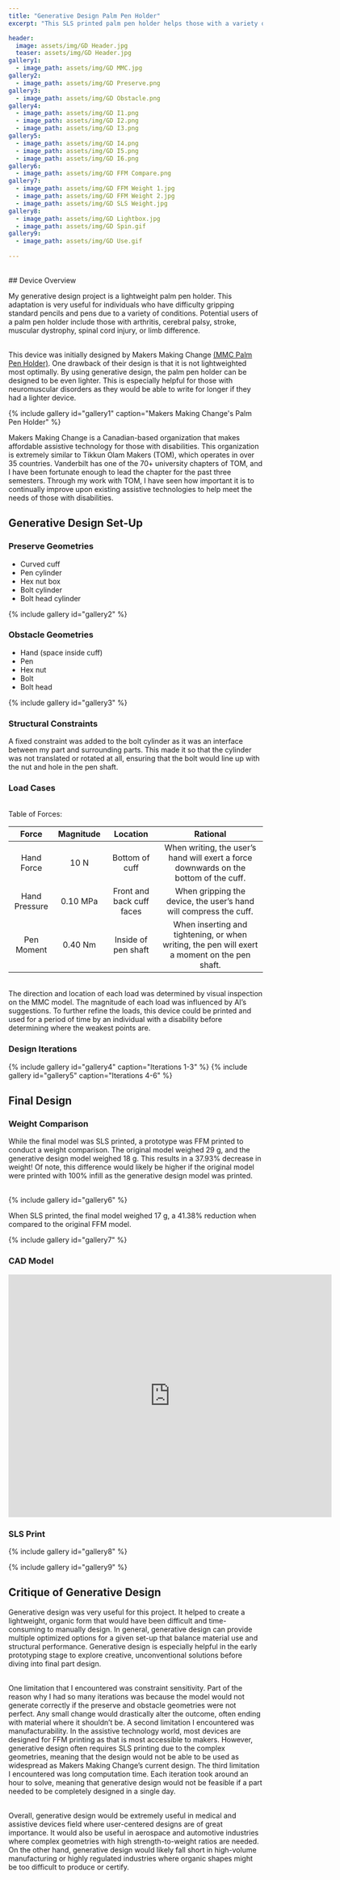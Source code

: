 ```yaml
---
title: "Generative Design Palm Pen Holder"
excerpt: "This SLS printed palm pen holder helps those with a variety of disabilities to be able to write independently."

header:
  image: assets/img/GD Header.jpg
  teaser: assets/img/GD Header.jpg
gallery1:
  - image_path: assets/img/GD MMC.jpg
gallery2:
  - image_path: assets/img/GD Preserve.png
gallery3: 
  - image_path: assets/img/GD Obstacle.png
gallery4: 
  - image_path: assets/img/GD I1.png
  - image_path: assets/img/GD I2.png
  - image_path: assets/img/GD I3.png
gallery5: 
  - image_path: assets/img/GD I4.png
  - image_path: assets/img/GD I5.png
  - image_path: assets/img/GD I6.png
gallery6: 
  - image_path: assets/img/GD FFM Compare.png
gallery7: 
  - image_path: assets/img/GD FFM Weight 1.jpg
  - image_path: assets/img/GD FFM Weight 2.jpg
  - image_path: assets/img/GD SLS Weight.jpg
gallery8: 
  - image_path: assets/img/GD Lightbox.jpg
  - image_path: assets/img/GD Spin.gif
gallery9: 
  - image_path: assets/img/GD Use.gif
   
---
```

<br>
## Device Overview

My generative design project is a lightweight palm pen holder. This adaptation is very useful for individuals who have difficulty gripping standard pencils and pens due to a variety of conditions. Potential users of a palm pen holder include those with arthritis, cerebral palsy, stroke, muscular dystrophy, spinal cord injury, or limb difference.<br><br>

This device was initially designed by Makers Making Change [(MMC Palm Pen Holder)]( https://www.makersmakingchange.com/s/product/palm-pen-holder/01tJR00000068z8YAA). One drawback of their design is that it is not lightweighted most optimally. By using generative design, the palm pen holder can be designed to be even lighter. This is especially helpful for those with neuromuscular disorders as they would be able to write for longer if they had a lighter device.

{% include gallery id="gallery1" caption="Makers Making Change's Palm Pen Holder" %}

Makers Making Change is a Canadian-based organization that makes affordable assistive technology for those with disabilities. This organization is extremely similar to Tikkun Olam Makers (TOM), which operates in over 35 countries. Vanderbilt has one of the 70+ university chapters of TOM, and I have been fortunate enough to lead the chapter for the past three semesters. Through my work with TOM, I have seen how important it is to continually improve upon existing assistive technologies to help meet the needs of those with disabilities. 


## Generative Design Set-Up

### Preserve Geometries
* Curved cuff
* Pen cylinder
* Hex nut box
* Bolt cylinder
* Bolt head cylinder

{% include gallery id="gallery2" %}

### Obstacle Geometries
* Hand (space inside cuff)
* Pen
* Hex nut
* Bolt
* Bolt head

{% include gallery id="gallery3" %}

### Structural Constraints
A fixed constraint was added to the bolt cylinder as it was an interface between my part and surrounding parts. This made it so that the cylinder was not translated or rotated at all, ensuring that the bolt would line up with the nut and hole in the pen shaft.

### Load Cases 
<br>
Table of Forces:

| **Force** | **Magnitude** | **Location** | **Rational** |
|:---------:|:----------:|:-------------:|:-------------:|
| Hand Force | 10 N | Bottom of cuff | When writing, the user’s hand will exert a force downwards on the bottom of the cuff. |
| Hand Pressure | 0.10 MPa | Front and back cuff faces | When gripping the device, the user’s hand will compress the cuff. |
| Pen Moment | 0.40 Nm | Inside of pen shaft | When inserting and tightening, or when writing, the pen will exert a moment on the pen shaft. |


<br>The direction and location of each load was determined by visual inspection on the MMC model. The magnitude of each load was influenced by AI’s suggestions. To further refine the loads, this device could be printed and used for a period of time by an individual with a disability before determining where the weakest points are.

### Design Iterations

{% include gallery id="gallery4" caption="Iterations 1-3" %}
{% include gallery id="gallery5" caption="Iterations 4-6" %}

## Final Design

### Weight Comparison
While the final model was SLS printed, a prototype was FFM printed to conduct a weight comparison. The original model weighed 29 g, and the generative design model weighed 18 g. This results in a 37.93% decrease in weight! Of note, this difference would likely be higher if the original model were printed with 100% infill as the generative design model was printed. <br><br>

{% include gallery id="gallery6" %}

When SLS printed, the final model weighed 17 g, a 41.38% reduction when compared to the original FFM model. 

{% include gallery id="gallery7" %}

### CAD Model
<iframe src="https://vanderbilt643.autodesk360.com/shares/public/SH286ddQT78850c0d8a448c2918c3c047465?mode=embed" width="640" height="480" allowfullscreen="true" webkitallowfullscreen="true" mozallowfullscreen="true"  frameborder="0"></iframe>

### SLS Print

{% include gallery id="gallery8" %}

{% include gallery id="gallery9" %}

## Critique of Generative Design
Generative design was very useful for this project. It helped to create a lightweight, organic form that would have been difficult and time-consuming to manually design. In general, generative design can provide multiple optimized options for a given set-up that balance material use and structural performance. Generative design is especially helpful in the early prototyping stage to explore creative, unconventional solutions before diving into final part design.<br><br>

One limitation that I encountered was constraint sensitivity. Part of the reason why I had so many iterations was because the model would not generate correctly if the preserve and obstacle geometries were not perfect. Any small change would drastically alter the outcome, often ending with material where it shouldn’t be. A second limitation I encountered was manufacturability. In the assistive technology world, most devices are designed for FFM printing as that is most accessible to makers. However, generative design often requires SLS printing due to the complex geometries, meaning that the design would not be able to be used as widespread as Makers Making Change’s current design. The third limitation I encountered was long computation time. Each iteration took around an hour to solve, meaning that generative design would not be feasible if a part needed to be completely designed in a single day.<br><br>

Overall, generative design would be extremely useful in medical and assistive devices field where user-centered designs are of great importance. It would also be useful in aerospace and automotive industries where complex geometries with high strength-to-weight ratios are needed. On the other hand, generative design would likely fall short in high-volume manufacturing or highly regulated industries where organic shapes might be too difficult to produce or certify.
